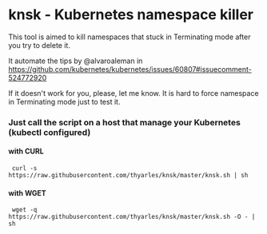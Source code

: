 # knsk - Kubernetes namespace killer

This tool is aimed to kill namespaces that stuck in Terminating mode after you try to delete it.

It automate the tips by @alvaroaleman in https://github.com/kubernetes/kubernetes/issues/60807#issuecomment-524772920

If it doesn't work for you, please, let me know. It is hard to force namespace in Terminating mode just to test it.

### Just call the script on a host that manage your Kubernetes (kubectl configured)

#### with CURL
     curl -s https://raw.githubusercontent.com/thyarles/knsk/master/knsk.sh | sh 

#### with WGET
     wget -q https://raw.githubusercontent.com/thyarles/knsk/master/knsk.sh -O - | sh 
